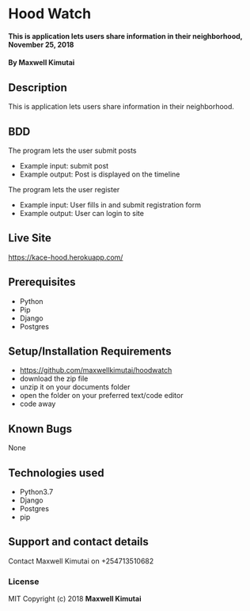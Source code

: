 # Hood Watch
#### This is application lets users share information in their neighborhood, November 25, 2018
#### By **Maxwell Kimutai**
## Description
This is application lets users share information in their neighborhood.
## BDD
The program lets the user submit posts
* Example input: submit post
* Example output: Post is displayed on the timeline

The program lets the user register
* Example input: User fills in and submit registration form
* Example output: User can login to site

## Live Site
https://kace-hood.herokuapp.com/

## Prerequisites
* Python
* Pip
* Django
* Postgres

## Setup/Installation Requirements
* https://github.com/maxwellkimutai/hoodwatch
* download the zip file
* unzip it on your documents folder
* open the folder on your preferred text/code editor
* code away
## Known Bugs
None
## Technologies used
* Python3.7
* Django
* Postgres
* pip
## Support and contact details
Contact Maxwell Kimutai on +254713510682
### License
MIT
Copyright (c) 2018 **Maxwell Kimutai**
